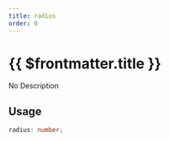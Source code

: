 ```yaml
---
title: radius
order: 0
---
```


# {{ $frontmatter.title }}

No Description

## Usage

```ts
radius: number;
```
